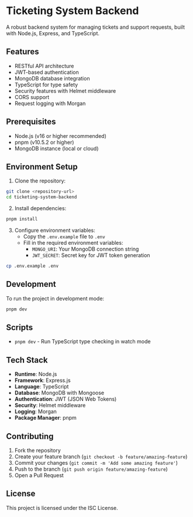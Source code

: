 # Ticketing System Backend

A robust backend system for managing tickets and support requests, built with Node.js, Express, and TypeScript.

## Features

- RESTful API architecture
- JWT-based authentication
- MongoDB database integration
- TypeScript for type safety
- Security features with Helmet middleware
- CORS support
- Request logging with Morgan

## Prerequisites

- Node.js (v16 or higher recommended)
- pnpm (v10.5.2 or higher)
- MongoDB instance (local or cloud)

## Environment Setup

1. Clone the repository:

```bash
git clone <repository-url>
cd ticketing-system-backend
```

2. Install dependencies:

```bash
pnpm install
```

3. Configure environment variables:
   - Copy the `.env.example` file to `.env`
   - Fill in the required environment variables:
     - `MONGO_URI`: Your MongoDB connection string
     - `JWT_SECRET`: Secret key for JWT token generation

```bash
cp .env.example .env
```

## Development

To run the project in development mode:

```bash
pnpm dev
```

## Scripts

- `pnpm dev` - Run TypeScript type checking in watch mode

## Tech Stack

- **Runtime**: Node.js
- **Framework**: Express.js
- **Language**: TypeScript
- **Database**: MongoDB with Mongoose
- **Authentication**: JWT (JSON Web Tokens)
- **Security**: Helmet middleware
- **Logging**: Morgan
- **Package Manager**: pnpm

## Contributing

1. Fork the repository
2. Create your feature branch (`git checkout -b feature/amazing-feature`)
3. Commit your changes (`git commit -m 'Add some amazing feature'`)
4. Push to the branch (`git push origin feature/amazing-feature`)
5. Open a Pull Request

## License

This project is licensed under the ISC License.
